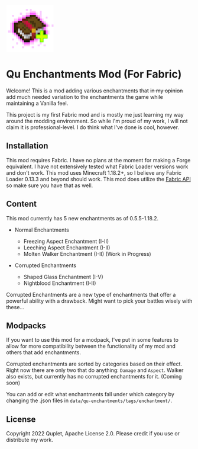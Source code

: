 <img src="src/main/resources/assets/qu-enchantments/icon.png" width="128">

# Qu Enchantments Mod (For Fabric)

Welcome! This is a mod adding various enchantments that ~~in my opinion~~ add much needed variation to the enchantments 
the game while maintaining a Vanilla feel.

This project is my first Fabric mod and is mostly me just learning my way around the modding environment. So while I'm 
proud of my work, I will not claim it is professional-level. I do think what I've done is cool, however.

## Installation

This mod requires Fabric. I have no plans at the moment for making a Forge equivalent. I have not extensively tested 
what Fabric Loader versions work and don't work. This mod uses Minecraft 1.18.2+, so I believe any Fabric Loader 
0.13.3 and beyond should work. This mod does utilize the [Fabric API](https://www.curseforge.com/minecraft/mc-mods/fabric-api) 
so make sure you have that as well.

## Content

This mod currently has 5 new enchantments as of 0.5.5-1.18.2.

- Normal Enchantments
  - Freezing Aspect Enchantment (I-II)
  - Leeching Aspect Enchantment (I-II)
  - Molten Walker Enchantment (I-II) (Work in Progress)

- Corrupted Enchantments 
  - Shaped Glass Enchantment (I-V)
  - Nightblood Enchantment (I-II)

Corrupted Enchantments are a new type of enchantments that offer a powerful ability with a drawback. Might want to pick 
your battles wisely with these...

## Modpacks

If you want to use this mod for a modpack, I've put in some features to allow for more compatibility between the 
functionality of my mod and others that add enchantments.

Corrupted enchantments are sorted by categories based on their effect. Right now there are only two that do anything: 
`Damage` and `Aspect`. Walker also exists, but currently has no corrupted enchantments for it. (Coming soon)

You can add or edit what enchantments fall under which category by changing the .json files in `data/qu-enchantments/tags/enchantment/`.

## License

Copyright 2022 Quplet, Apache License 2.0. Please credit if you use or distribute my work.